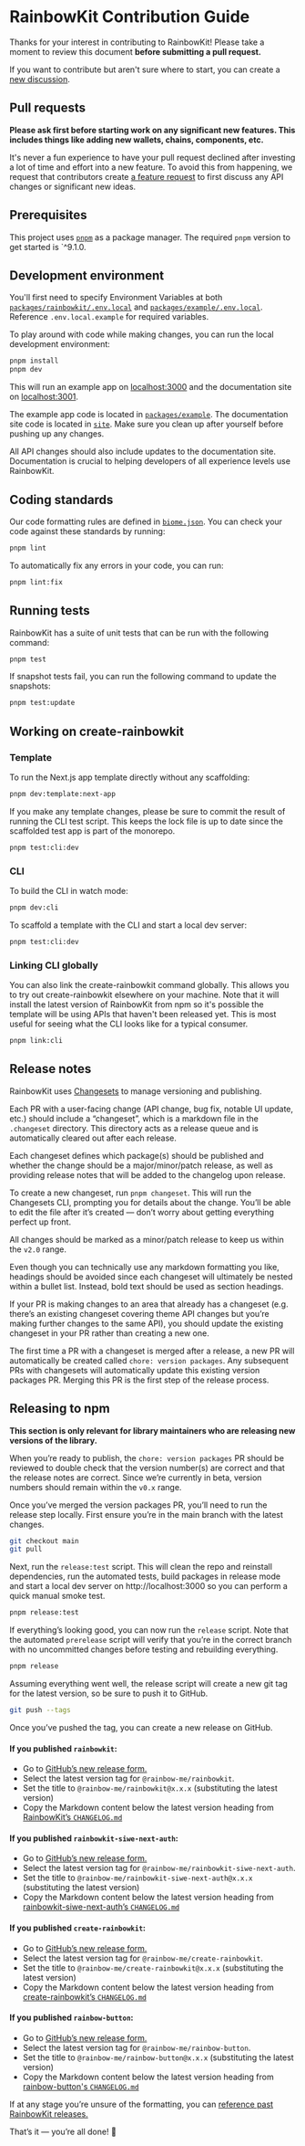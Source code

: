 # RainbowKit Contribution Guide

Thanks for your interest in contributing to RainbowKit! Please take a moment to review this document **before submitting a pull request.**

If you want to contribute but aren't sure where to start, you can create a [new discussion](https://github.com/rainbow-me/rainbowkit/discussions).

## Pull requests

**Please ask first before starting work on any significant new features. This includes things like adding new wallets, chains, components, etc.**

It's never a fun experience to have your pull request declined after investing a lot of time and effort into a new feature. To avoid this from happening, we request that contributors create [a feature request](https://github.com/rainbow-me/rainbowkit/discussions/new?category=ideas) to first discuss any API changes or significant new ideas.

## Prerequisites

This project uses [`pnpm`](https://pnpm.io) as a package manager. The required `pnpm` version to get started is `^9.1.0.

## Development environment

You'll first need to specify Environment Variables at both [`packages/rainbowkit/.env.local`](../packages/rainbowkit/) and
[`packages/example/.env.local`](../packages/example/). Reference `.env.local.example` for required variables.

To play around with code while making changes, you can run the local development environment:

```bash
pnpm install
pnpm dev
```

This will run an example app on [localhost:3000](http://localhost:3000) and the documentation site on [localhost:3001](http://localhost:3001).

The example app code is located in [`packages/example`](../packages/example). The documentation site code is located in [`site`](../site). Make sure you clean up after yourself before pushing up any changes.

All API changes should also include updates to the documentation site. Documentation is crucial to helping developers of all experience levels use RainbowKit.

## Coding standards

Our code formatting rules are defined in [`biome.json`](../.biome.json). You can check your code against these standards by running:

```bash
pnpm lint
```

To automatically fix any errors in your code, you can run:

```bash
pnpm lint:fix
```

## Running tests

RainbowKit has a suite of unit tests that can be run with the following command:

```bash
pnpm test
```

If snapshot tests fail, you can run the following command to update the snapshots:

```bash
pnpm test:update
```

## Working on create-rainbowkit

### Template

To run the Next.js app template directly without any scaffolding:

```bash
pnpm dev:template:next-app
```

If you make any template changes, please be sure to commit the result of running the CLI test script. This keeps the lock file is up to date since the scaffolded test app is part of the monorepo.

```bash
pnpm test:cli:dev
```

### CLI

To build the CLI in watch mode:

```bash
pnpm dev:cli
```

To scaffold a template with the CLI and start a local dev server:

```bash
pnpm test:cli:dev
```

### Linking CLI globally

You can also link the create-rainbowkit command globally. This allows you to try out create-rainbowkit elsewhere on your machine. Note that it will install the latest version of RainbowKit from npm so it's possible the template will be using APIs that haven't been released yet. This is most useful for seeing what the CLI looks like for a typical consumer.

```bash
pnpm link:cli
```

## Release notes

RainbowKit uses [Changesets](https://github.com/changesets/changesets) to manage versioning and publishing.

Each PR with a user-facing change (API change, bug fix, notable UI update, etc.) should include a “changeset”, which is a markdown file in the `.changeset` directory. This directory acts as a release queue and is automatically cleared out after each release.

Each changeset defines which package(s) should be published and whether the change should be a major/minor/patch release, as well as providing release notes that will be added to the changelog upon release.

To create a new changeset, run `pnpm changeset`. This will run the Changesets CLI, prompting you for details about the change. You’ll be able to edit the file after it’s created — don’t worry about getting everything perfect up front.

All changes should be marked as a minor/patch release to keep us within the `v2.0` range.

Even though you can technically use any markdown formatting you like, headings should be avoided since each changeset will ultimately be nested within a bullet list. Instead, bold text should be used as section headings.

If your PR is making changes to an area that already has a changeset (e.g. there’s an existing changeset covering theme API changes but you’re making further changes to the same API), you should update the existing changeset in your PR rather than creating a new one.

The first time a PR with a changeset is merged after a release, a new PR will automatically be created called `chore: version packages`. Any subsequent PRs with changesets will automatically update this existing version packages PR. Merging this PR is the first step of the release process.

## Releasing to npm

**This section is only relevant for library maintainers who are releasing new versions of the library.**

When you’re ready to publish, the `chore: version packages` PR should be reviewed to double check that the version number(s) are correct and that the release notes are correct. Since we’re currently in beta, version numbers should remain within the `v0.x` range.

Once you’ve merged the version packages PR, you’ll need to run the release step locally. First ensure you’re in the main branch with the latest changes.

```bash
git checkout main
git pull
```

Next, run the `release:test` script. This will clean the repo and reinstall dependencies, run the automated tests, build packages in release mode and start a local dev server on http://localhost:3000 so you can perform a quick manual smoke test.

```bash
pnpm release:test
```

If everything’s looking good, you can now run the `release` script. Note that the automated `prerelease` script will verify that you’re in the correct branch with no uncommitted changes before testing and rebuilding everything.

```bash
pnpm release
```

Assuming everything went well, the release script will create a new git tag for the latest version, so be sure to push it to GitHub.

```bash
git push --tags
```

Once you’ve pushed the tag, you can create a new release on GitHub.

#### If you published `rainbowkit`:

- Go to [GitHub’s new release form.](https://github.com/rainbow-me/rainbowkit/releases/new)
- Select the latest version tag for `@rainbow-me/rainbowkit`.
- Set the title to `@rainbow-me/rainbowkit@x.x.x` (substituting the latest version)
- Copy the Markdown content below the latest version heading from [RainbowKit’s `CHANGELOG.md`](../packages/rainbowkit/CHANGELOG.md)

#### If you published `rainbowkit-siwe-next-auth`:

- Go to [GitHub’s new release form.](https://github.com/rainbow-me/rainbowkit/releases/new)
- Select the latest version tag for `@rainbow-me/rainbowkit-siwe-next-auth`.
- Set the title to `@rainbow-me/rainbowkit-siwe-next-auth@x.x.x` (substituting the latest version)
- Copy the Markdown content below the latest version heading from [rainbowkit-siwe-next-auth’s `CHANGELOG.md`](../packages/rainbowkit-siwe-next-auth/CHANGELOG.md)

#### If you published `create-rainbowkit`:

- Go to [GitHub’s new release form.](https://github.com/rainbow-me/rainbowkit/releases/new)
- Select the latest version tag for `@rainbow-me/create-rainbowkit`.
- Set the title to `@rainbow-me/create-rainbowkit@x.x.x` (substituting the latest version)
- Copy the Markdown content below the latest version heading from [create-rainbowkit’s `CHANGELOG.md`](../packages/create-rainbowkit/CHANGELOG.md)

#### If you published `rainbow-button`:

- Go to [GitHub’s new release form.](https://github.com/rainbow-me/rainbowkit/releases/new)
- Select the latest version tag for `@rainbow-me/rainbow-button`.
- Set the title to `@rainbow-me/rainbow-button@x.x.x` (substituting the latest version)
- Copy the Markdown content below the latest version heading from [rainbow-button's `CHANGELOG.md`](../packages/rainbow-button/CHANGELOG.md)

If at any stage you’re unsure of the formatting, you can [reference past RainbowKit releases.](https://github.com/rainbow-me/rainbowkit/releases)

That’s it — you’re all done! 🎉

